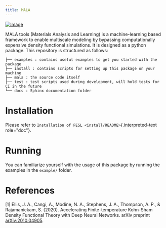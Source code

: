 ```yaml
---
title: MALA
---
```


[![image](https://github.com/mala-project/mala/actions/workflows/gh-pages.yml/badge.svg)](https://mala-project.github.io/mala/)

MALA tools (Materials Analysis and Learning) is a machine-learning based
framework to enable multiscale modeling by bypassing computationally
expensive density functional simulations. It is designed as a python
package. This repository is structured as follows:

``` {.}
├── examples : contains useful examples to get you started with the package
├── install : contains scripts for setting up this package on your machine
├── mala : the source code itself
├── test : test scripts used during development, will hold tests for CI in the future
└── docs : Sphinx documentation folder
```

Installation
============

Please refer to
`Installation of FESL <install/README>`{.interpreted-text role="doc"}.

Running
=======

You can familiarize yourself with the usage of this package by running
the examples in the `example/` folder.

References
==========

\[1\] Ellis, J. A., Cangi, A., Modine, N. A., Stephens, J. A., Thompson,
A. P., & Rajamanickam, S. (2020). Accelerating Finite-temperature
Kohn-Sham Density Functional Theory with Deep Neural Networks. arXiv
preprint [arXiv:2010.04905](https://arxiv.org/abs/2010.04905).
